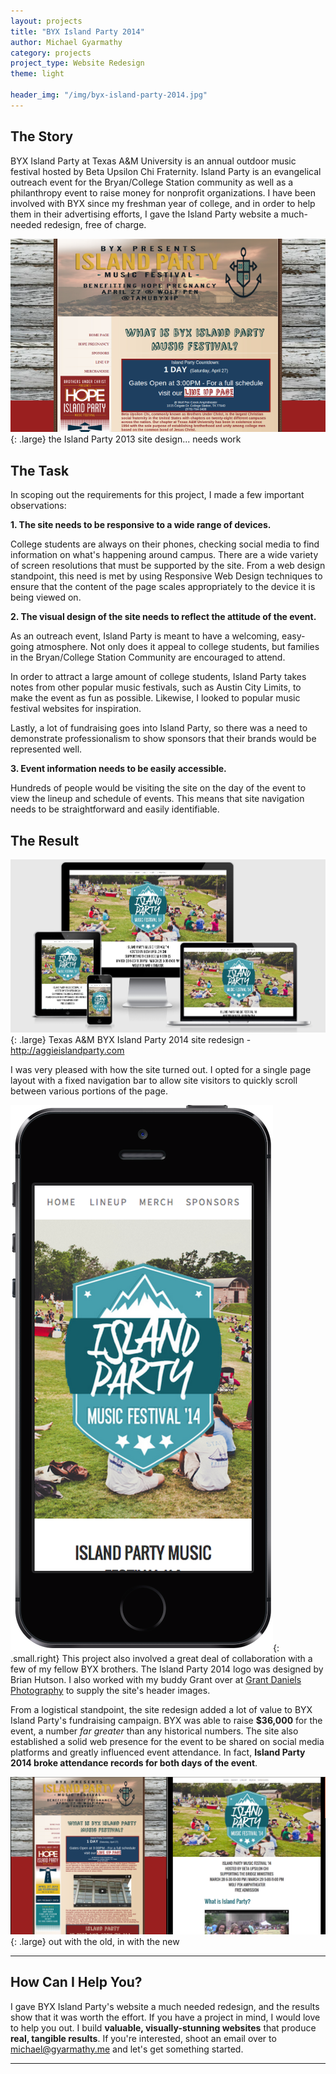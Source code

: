 ```yaml
---
layout: projects
title: "BYX Island Party 2014"
author: Michael Gyarmathy
category: projects
project_type: Website Redesign
theme: light

header_img: "/img/byx-island-party-2014.jpg"
---
```


## The Story

BYX Island Party at Texas A&amp;M University is an annual outdoor music festival hosted 
by Beta Upsilon Chi Fraternity. Island Party is an evangelical outreach event for the 
Bryan/College Station community as well as a philanthropy event to raise money for 
nonprofit organizations. I have been involved with BYX since my freshman year of college, 
and in order to help them in their advertising efforts, I gave the Island Party website 
a much-needed redesign, free of charge.

![](/img/oldIPsite.png){: .large} <span class="caption">the Island Party 2013 site design... needs work</span>

## The Task

In scoping out the requirements for this project, I made a few important observations:

**1. The site needs to be responsive to a wide range of devices.**

College students are always on their phones, checking social media to find information 
on what's happening around campus. There are a wide variety of screen resolutions that 
must be supported by the site. From a web design standpoint, this need is met by 
using Responsive Web Design techniques to ensure that the content of the page 
scales appropriately to the device it is being viewed on.

**2. The visual design of the site needs to reflect the attitude of the event.**

As an outreach event, Island Party is meant to have a welcoming, easy-going atmosphere. 
Not only does it appeal to college students, but families in the Bryan/College Station 
Community are encouraged to attend.

In order to attract a large amount of college students, Island Party takes notes from 
other popular music festivals, such as Austin City Limits, to make the event as fun 
as possible. Likewise, I looked to popular music festival websites for inspiration.

Lastly, a lot of fundraising goes into Island Party, so there was a need to demonstrate 
professionalism to show sponsors that their brands would be represented well.

**3. Event information needs to be easily accessible.**

Hundreds of people would be visiting the site on the day of the event to view the lineup 
and schedule of events. This means that site navigation needs to be straightforward and 
easily identifiable.

## The Result 

![](/img/islandpartydevices.png){: .large} <span class="caption">Texas A&amp;M BYX Island Party 2014 site redesign - <a href="http://aggieislandparty.com">http://aggieislandparty.com</a></span>

I was very pleased with how the site turned out. I opted for a single page layout with a 
fixed navigation bar to allow site visitors to quickly scroll between various portions of
the page.

![](/img/IPsiteiphone.png){: .small.right} This project also involved a great deal of 
collaboration with a few of my fellow BYX brothers. The Island Party 2014 logo was designed 
by Brian Hutson. I also worked with my buddy Grant over at 
[Grant Daniels Photography](http://www.grantdanielsphotography.com/) 
to supply the site's header images.

From a logistical standpoint, the site redesign added a lot of value to BYX Island Party's 
fundraising campaign. BYX was able to raise **$36,000** for the event, a number *far greater* 
than any historical numbers. The site also established a solid web presence for the event to
be shared on social media platforms and greatly influenced event attendance. In fact, **Island 
Party 2014 broke attendance records for both days of the event**.

![](/img/IPsitecomparison.png){: .large} <span class="caption">out with the old, in with the new</span>

---

## How Can I Help You?

I gave BYX Island Party's website a much needed redesign, and the results show that it was worth 
the effort. If you have a project in mind, I would love to help you out. I build **valuable, 
visually-stunning websites** that produce **real, tangible results**. If you're interested, shoot 
an email over to [michael@gyarmathy.me](mailto:michael@gyarmathy.me) and let's get 
something started.

---




